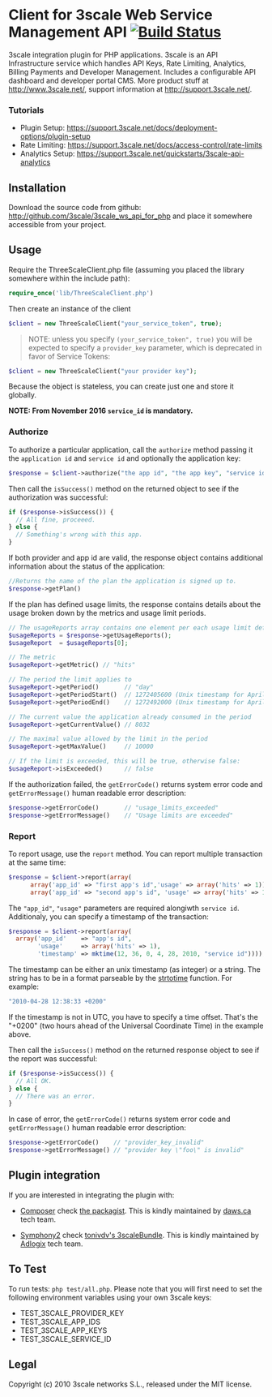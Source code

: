 # Client for 3scale Web Service Management API [![Build Status](https://secure.travis-ci.org/3scale/3scale_ws_api_for_php.png?branch=master)](http://travis-ci.org/3scale/3scale_ws_api_for_php)
3scale integration plugin for PHP applications. 3scale is an API Infrastructure service which handles API Keys, Rate Limiting, Analytics, Billing Payments and Developer Management. Includes a configurable API dashboard and developer portal CMS. More product stuff at http://www.3scale.net/, support information at http://support.3scale.net/.

### Tutorials
* Plugin Setup: https://support.3scale.net/docs/deployment-options/plugin-setup
* Rate Limiting: https://support.3scale.net/docs/access-control/rate-limits
* Analytics Setup: https://support.3scale.net/quickstarts/3scale-api-analytics

## Installation

Download the source code from github: http://github.com/3scale/3scale_ws_api_for_php and place it somewhere accessible from your project.

## Usage

Require the ThreeScaleClient.php file (assuming you placed the library somewhere within the
include path):

```php
require_once('lib/ThreeScaleClient.php')
```

Then create an instance of the client
```php
$client = new ThreeScaleClient("your_service_token", true);
```

> NOTE: unless you specify ```(your_service_token", true)``` you will be expected to specify
a `provider_key` parameter, which is deprecated in favor of Service Tokens:
```php
$client = new ThreeScaleClient("your provider key");
```

Because the object is stateless, you can create just one and store it globally.

**NOTE: From November 2016 `service_id` is mandatory.**

### Authorize

To authorize a particular application, call the `authorize` method passing it the 
`application id` and `service id` and optionally the application key:

```php
$response = $client->authorize("the app id", "the app key", "service id");
```

Then call the `isSuccess()` method on the returned object to see if the authorization was
successful:

```php
if ($response->isSuccess()) {
  // All fine, proceeed.
} else {
  // Something's wrong with this app.
}
```

If both provider and app id are valid, the response object contains additional information about the status of the application:

```php
//Returns the name of the plan the application is signed up to.
$response->getPlan()
```

If the plan has defined usage limits, the response contains details about the usage broken down by the metrics and usage limit periods.

```php
// The usageReports array contains one element per each usage limit defined on the plan.
$usageReports = $response->getUsageReports();
$usageReport  = $usageReports[0];

// The metric
$usageReport->getMetric() // "hits"

// The period the limit applies to
$usageReport->getPeriod()       // "day"
$usageReport->getPeriodStart()  // 1272405600 (Unix timestamp for April 28, 2010, 00:00:00)
$usageReport->getPeriodEnd()    // 1272492000 (Unix timestamp for April 29, 2010, 00:00:00)

// The current value the application already consumed in the period
$usageReport->getCurrentValue() // 8032

// The maximal value allowed by the limit in the period
$usageReport->getMaxValue()     // 10000

// If the limit is exceeded, this will be true, otherwise false:
$usageReport->isExceeded()      // false
```

If the authorization failed, the `getErrorCode()` returns system error code and `getErrorMessage()` human readable error description:
 
```php    
$response->getErrorCode()       // "usage_limits_exceeded"
$response->getErrorMessage()    // "Usage limits are exceeded"
```

### Report

To report usage, use the `report` method. You can report multiple transaction at the same time:

```php    
$response = $client->report(array(
      array('app_id' => "first app's id",'usage' => array('hits' => 1)),
      array('app_id' => "second app's id", 'usage' => array('hits' => 1))), "service id");
```

The `"app_id"`,  `"usage"` parameters are required alongiwth `service id`. Additionaly, you can specify a timestamp
of the transaction:

```php
$response = $client->report(array(
  array('app_id'    => "app's id",
        'usage'     => array('hits' => 1),
        'timestamp' => mktime(12, 36, 0, 4, 28, 2010, "service id"))));
```

The timestamp can be either an unix timestamp (as integer) or a string. The string has to be in a
format parseable by the [strtotime](http://php.net/manual/en/function.strtotime.php) function.
For example:

```php    
"2010-04-28 12:38:33 +0200"
```

If the timestamp is not in UTC, you have to specify a time offset. That's the "+0200" 
(two hours ahead of the Universal Coordinate Time) in the example above.

Then call the `isSuccess()` method on the returned response object to see if the report was
successful:

```php    
if ($response->isSuccess()) {
  // All OK.
} else {
  // There was an error.
}
```

In case of error, the `getErrorCode()` returns system error code and `getErrorMessage()`
human readable error description:

```php    
$response->getErrorCode()    // "provider_key_invalid"
$response->getErrorMessage() // "provider key \"foo\" is invalid"
```

## Plugin integration

If you are interested in integrating the plugin with:

* [Composer](http://getcomposer.org/) check [the packagist](https://packagist.org/packages/tdaws/3scale_ws_api_for_php). This is kindly maintained by [daws.ca](http://daws.ca) tech team.

* [Symphony2](http://symfony.com/) check [tonivdv's 3scaleBundle](https://github.com/tonivdv/3scaleBundle). This is kindly maintained by [Adlogix](http://www.adlogix.eu) tech team.

## To Test

To run tests: `php test/all.php`. Please note that you will first need to set the following environment variables using your own 3scale keys:
    
 - TEST_3SCALE_PROVIDER_KEY
 - TEST_3SCALE_APP_IDS
 - TEST_3SCALE_APP_KEYS
 - TEST_3SCALE_SERVICE_ID

## Legal

Copyright (c) 2010 3scale networks S.L., released under the MIT license.

